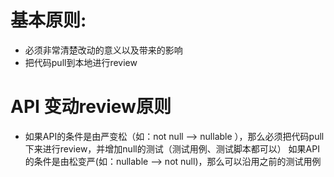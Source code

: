 # 基本原则:
- 必须非常清楚改动的意义以及带来的影响
- 把代码pull到本地进行review

# API 变动review原则

- 如果API的条件是由严变松（如：not null --> nullable ），那么必须把代码pull下来进行review，并增加null的测试（测试用例、测试脚本都可以）
如果API的条件是由松变严(如：nullable --> not null)，那么可以沿用之前的测试用例
